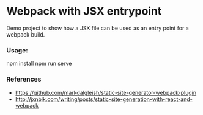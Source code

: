 # Webpack with JSX entrypoint

Demo project to show how a JSX file can be used as
an entry point for a webpack build.

### Usage:

  npm install
  npm run serve

### References

* https://github.com/markdalgleish/static-site-generator-webpack-plugin
* http://jxnblk.com/writing/posts/static-site-generation-with-react-and-webpack
